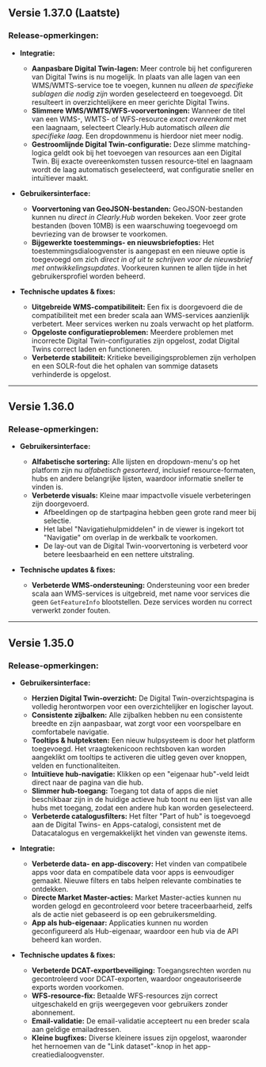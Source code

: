 ## Versie 1.37.0 (Laatste)

### Release-opmerkingen:

- **Integratie:**
    * **Aanpasbare Digital Twin-lagen:** Meer controle bij het configureren van Digital Twins is nu mogelijk. In plaats van alle lagen van een WMS/WMTS-service toe te voegen, kunnen nu *alleen de specifieke sublagen die nodig zijn* worden geselecteerd en toegevoegd. Dit resulteert in overzichtelijkere en meer gerichte Digital Twins.
    * **Slimmere WMS/WMTS/WFS-voorvertoningen:** Wanneer de titel van een WMS-, WMTS- of WFS-resource *exact overeenkomt* met een laagnaam, selecteert Clearly.Hub automatisch *alleen die specifieke laag*. Een dropdownmenu is hierdoor niet meer nodig.
    * **Gestroomlijnde Digital Twin-configuratie:** Deze slimme matching-logica geldt ook bij het toevoegen van resources aan een Digital Twin. Bij exacte overeenkomsten tussen resource-titel en laagnaam wordt de laag automatisch geselecteerd, wat configuratie sneller en intuïtiever maakt.

- **Gebruikersinterface:**
    * **Voorvertoning van GeoJSON-bestanden:** GeoJSON-bestanden kunnen nu *direct in Clearly.Hub* worden bekeken. Voor zeer grote bestanden (boven 10MB) is een waarschuwing toegevoegd om bevriezing van de browser te voorkomen.
    * **Bijgewerkte toestemmings- en nieuwsbriefopties:** Het toestemmingsdialoogvenster is aangepast en een nieuwe optie is toegevoegd om zich *direct in of uit te schrijven voor de nieuwsbrief met ontwikkelingsupdates*. Voorkeuren kunnen te allen tijde in het gebruikersprofiel worden beheerd.

- **Technische updates & fixes:**
    * **Uitgebreide WMS-compatibiliteit:** Een fix is doorgevoerd die de compatibiliteit met een breder scala aan WMS-services aanzienlijk verbetert. Meer services werken nu zoals verwacht op het platform.
    * **Opgeloste configuratieproblemen:** Meerdere problemen met incorrecte Digital Twin-configuraties zijn opgelost, zodat Digital Twins correct laden en functioneren.
    * **Verbeterde stabiliteit:** Kritieke beveiligingsproblemen zijn verholpen en een SOLR-fout die het ophalen van sommige datasets verhinderde is opgelost.

---

## Versie 1.36.0

### Release-opmerkingen:

- **Gebruikersinterface:**
    * **Alfabetische sortering:** Alle lijsten en dropdown-menu's op het platform zijn nu *alfabetisch gesorteerd*, inclusief resource-formaten, hubs en andere belangrijke lijsten, waardoor informatie sneller te vinden is.
    * **Verbeterde visuals:** Kleine maar impactvolle visuele verbeteringen zijn doorgevoerd.
        * Afbeeldingen op de startpagina hebben geen grote rand meer bij selectie.
        * Het label "Navigatiehulpmiddelen" in de viewer is ingekort tot "Navigatie" om overlap in de werkbalk te voorkomen.
        * De lay-out van de Digital Twin-voorvertoning is verbeterd voor betere leesbaarheid en een nettere uitstraling.

- **Technische updates & fixes:**
    * **Verbeterde WMS-ondersteuning:** Ondersteuning voor een breder scala aan WMS-services is uitgebreid, met name voor services die geen `GetFeatureInfo` blootstellen. Deze services worden nu correct verwerkt zonder fouten.

---

## Versie 1.35.0

### Release-opmerkingen:

- **Gebruikersinterface:**
    * **Herzien Digital Twin-overzicht:** De Digital Twin-overzichtspagina is volledig herontworpen voor een overzichtelijker en logischer layout.
    * **Consistente zijbalken:** Alle zijbalken hebben nu een consistente breedte en zijn aanpasbaar, wat zorgt voor een voorspelbare en comfortabele navigatie.
    * **Tooltips & hulpteksten:** Een nieuw hulpsysteem is door het platform toegevoegd. Het vraagtekenicoon rechtsboven kan worden aangeklikt om tooltips te activeren die uitleg geven over knoppen, velden en functionaliteiten.
    * **Intuïtieve hub-navigatie:** Klikken op een "eigenaar hub"-veld leidt direct naar de pagina van die hub.
    * **Slimmer hub-toegang:** Toegang tot data of apps die niet beschikbaar zijn in de huidige actieve hub toont nu een lijst van alle hubs met toegang, zodat een andere hub kan worden geselecteerd.
    * **Verbeterde catalogusfilters:** Het filter "Part of hub" is toegevoegd aan de Digital Twins- en Apps-catalogi, consistent met de Datacatalogus en vergemakkelijkt het vinden van gewenste items.

- **Integratie:**
    * **Verbeterde data- en app-discovery:** Het vinden van compatibele apps voor data en compatibele data voor apps is eenvoudiger gemaakt. Nieuwe filters en tabs helpen relevante combinaties te ontdekken.
    * **Directe Market Master-acties:** Market Master-acties kunnen nu worden gelogd en gecontroleerd voor betere traceerbaarheid, zelfs als de actie niet gebaseerd is op een gebruikersmelding.
    * **App als hub-eigenaar:** Applicaties kunnen nu worden geconfigureerd als Hub-eigenaar, waardoor een hub via de API beheerd kan worden.

- **Technische updates & fixes:**
    * **Verbeterde DCAT-exportbeveiliging:** Toegangsrechten worden nu gecontroleerd voor DCAT-exporten, waardoor ongeautoriseerde exports worden voorkomen.
    * **WFS-resource-fix:** Betaalde WFS-resources zijn correct uitgeschakeld en grijs weergegeven voor gebruikers zonder abonnement.
    * **Email-validatie:** De email-validatie accepteert nu een breder scala aan geldige emailadressen.
    * **Kleine bugfixes:** Diverse kleinere issues zijn opgelost, waaronder het hernoemen van de "Link dataset"-knop in het app-creatiedialoogvenster.

